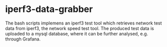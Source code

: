 # iperf3-data-grabber
The bash scripts implemens an iperf3 test tool which retrieves network test data from iperf3, the network speed test tool. The produced test data is uploaded to a mysql database, where it can be further analysed, e.g. through Grafana.
